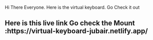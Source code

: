 Hi There Everyone. Here is the virtual keyboard. Go Check it out
<h2>Here is this live link Go check the Mount :https://virtual-keyboard-jubair.netlify.app/ </h2>
